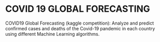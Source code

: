 # COVID 19 GLOBAL FORECASTING

COVID19 Global Forecasting (kaggle competition): Analyze and predict confirmed cases and deaths of the Covid-19 pandemic in each country using different Machine Learning algorithms.